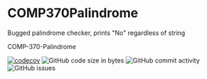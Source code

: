 # COMP370Palindrome
Bugged palindrome checker, prints "No" regardless of string

COMP-370-Palindrome

[![codecov](https://codecov.io/gh/OVUSA/COMP370Palindrome/branch/main/graph/badge.svg?token=WbtIUf5hNM)](https://codecov.io/gh/OVUSA/COMP370Palindrome)
![GitHub code size in bytes](https://img.shields.io/github/languages/code-size/OVUSA/COMP370Palindrome)
![GitHub commit activity](https://img.shields.io/github/commit-activity/w/bitmack/COMP370Palindrome)
![GitHub issues](https://img.shields.io/github/issues/OVUSA/COMP370Palindrome)
